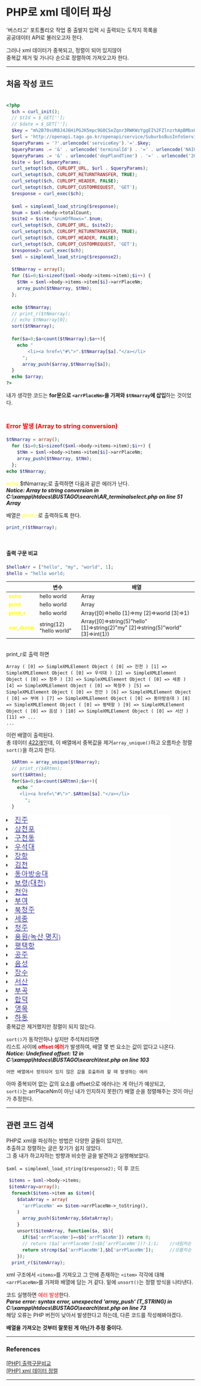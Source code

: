 # PHP로 xml 데이터 파싱
'버스타고' 포트폴리오 작업 중 출발지 입력 시 출력되는 도착지 목록을<br/>
공공데이터 API로 불러오고자 한다.

그러나 xml 데이터가 중복되고, 정렬이 되어 있지않아 <br/>
중복값 제거 및 가나다 순으로 정렬하여 가져오고자 한다.
***

## 처음 작성 코드
```php

<?php
  $ch = curl_init();
  // $tId = $_GET[''];
  // $date = $_GET[''];
  $key = "m%2B70sUR8J4J6HiPGJK5mpc9G0CSeZqnr3RWKWzYggEI%2FZlnzrhApBMbxQpy%2BHRBTy3qZdhZGCAaxBHoCtQ1m9w%3D%3D";
  $url = 'http://openapi.tago.go.kr/openapi/service/SuburbsBusInfoService/getTrminlAcctoSuberbsBusInfo'; /*URL*/
  $queryParams = '?'.urlencode('serviceKey').'='.$key;
  $queryParams .= '&' . urlencode('terminalId') . '=' . urlencode('NAI0671801'); /* 출발지 임의값 */
  $queryParams .= '&' . urlencode('depPlandTime') . '=' . urlencode('20201102'); /* 출발일 임의값 */
  $site = $url.$queryParams;
  curl_setopt($ch, CURLOPT_URL, $url . $queryParams);
  curl_setopt($ch, CURLOPT_RETURNTRANSFER, TRUE);
  curl_setopt($ch, CURLOPT_HEADER, FALSE);
  curl_setopt($ch, CURLOPT_CUSTOMREQUEST, 'GET');
  $response = curl_exec($ch);

  $xml = simplexml_load_string($response);
  $num = $xml->body->totalCount;
  $site2 = $site."&numOfRows=".$num;
  curl_setopt($ch, CURLOPT_URL, $site2);
  curl_setopt($ch, CURLOPT_RETURNTRANSFER, TRUE);
  curl_setopt($ch, CURLOPT_HEADER, FALSE);
  curl_setopt($ch, CURLOPT_CUSTOMREQUEST, 'GET');
  $response2= curl_exec($ch);
  $xml = simplexml_load_string($response2);

  $tNmarray = array();
  for ($i=0;$i<sizeof($xml->body->items->item);$i++) {
    $tNm = $xml->body->items->item[$i]->arrPlaceNm;
    array_push($tNmarray, $tNm);
  };

  echo $tNmarray;
  // print_r($tNmarray);
  // echo $tNmarray[0];
  sort($tNmarray);

  for($a=0;$a<count($tNmarray);$a++){
    echo "
        <li><a href=\"#\">".$tNmarray[$a]."</a></li>
      ";
      array_push($array,$tNmarray[$a]);
  }
  echo $array;
?>

```
내가 생각한 코드는
**for문으로 `<arrPlaceNm>`을 가져와 `$tNmarray`에 삽입**하는 것이었다.  <br/>
<br/>

### <span style="color:red"> Error 발생 (Array to string conversion) </span>
```php
$tNmarray = array();
  for ($i=0;$i<sizeof($xml->body->items->item);$i++) {
    $tNm = $xml->body->items->item[$i]->arrPlaceNm;
    array_push($tNmarray, $tNm);
  };
echo $tNmarray;
```
<span style="color:yellow">echo</span> $tNmarray;로 출력하면 다음과 같은 에러가 난다.<br/>
***Notice: Array to string conversion in C:\xampp\htdocs\BUSTAGO\search\AR_terminalselect.php on line 51
Array***

배열은 <span style="color:yellow">print_r</span>로 출력하도록 한다.
```php
print_r($tNmarray);
```
<br/>

#### 출력 구문 비교
```php
$helloArr = ["hello", "my", "world", 1];
$hello = "hello world;
```
||변수|배열
---|---|---
**<span style="color:yellow">echo</span>**|hello world|Array
**<span style="color:yellow">print</span>**|hello world|Array
**<span style="color:yellow">print_r</span>**|hello world|Array([0]=>hello [1]=>my [2]=>world [3]=>1)
**<span style="color:yellow">var_dump</span>**|string(12) "hello world"|Array{[0]=>string(5)"hello" [1]=>string(2)"my" [2]=>string(5)"world" [3]=>int(1)}

<br/>
print_r로 출력 하면<br/>

    Array ( [0] => SimpleXMLElement Object ( [0] => 진천 ) [1] => SimpleXMLElement Object ( [0] => 우석대 ) [2] => SimpleXMLElement Object ( [0] => 청주 ) [3] => SimpleXMLElement Object ( [0] => 세종 ) [4] => SimpleXMLElement Object ( [0] => 북청주 ) [5] => SimpleXMLElement Object ( [0] => 천안 ) [6] => SimpleXMLElement Object ( [0] => 부여 ) [7] => SimpleXMLElement Object ( [0] => 동아방송대 ) [8] => SimpleXMLElement Object ( [0] => 평택항 ) [9] => SimpleXMLElement Object ( [0] => 음성 ) [10] => SimpleXMLElement Object ( [0] => 서산 ) [11] => ...
    ...

이런 배열이 출력된다.<br/>
총 데이터 <u>422개</u>인데, 이 배열에서 중복값을 제거`array_unique()`하고 오름차순 정렬`sort()`을 하고자 한다.
```php
  $ARtmn = array_unique($tNmarray);
  // print_r($ARtmn);
  sort($ARtmn);
  for($a=0;$a<count($ARtmn);$a++){
    echo "
     <li><a href=\"#\">".$ARtmn[$a]."</a></li>
       ";
  }
```
![출력화면](../images/php_ar_3.jpg) <br/>
중복값은 제거했지만 정렬이 되지 않는다.

`sort()`가 동작안하나 싶지만 주석처리하면<br/>
리스트 사이에 <span style="color:red">**offset 에러**</span>가 발생하여, 배열 몇 번 요소는 값이 없다고 나온다.<br/>
***Notice: Undefined offset: 12 in C:\xampp\htdocs\BUSTAGO\search\test.php on line 103***

    어떤 배열에서 정의되어 있지 않은 값을 호출하려 할 때 발생하는 에러


아마 중복되어 없는 값의 요소를 offset으로 에러나는 게 아닌가 예상되고,<br/>
`sort()`는 arrPlaceNm이 아닌 내가 인지하지 못한(?) 배열 순을 정렬해주는 것이 아닌가 추정한다.
***

## 관련 코드 검색

PHP로 xml을 파싱하는 방법은 다양한 글들이 있지만,<br/>
추출하고 정렬하는 글은 찾기가 쉽지 않았다.<br/>
그 중 내가 하고자하는 방향과 비슷한 글을 발견하고 실행해보았다.

`$xml = simplexml_load_string($response2);` 이 후 코드

```php
 $items = $xml->body->items;
 $itemArray=array();
  foreach($items->item as $item){
    $dataArray = array(
      'arrPlaceNm' => $item->arrPlaceNm->_toString(),
    )
      array_push($itemArray,$dataArray);
    }
    unsort($itemArray, function($a, $b){
      if($a['arrPlaceNm']==$b['arrPlaceNm']) return 0;
      // return ($a['arrPlaceNm']>$b['arrPlaceNm'])?-1:1;    //내림차순
      return strcmp($a['arrPlaceNm'],$b['arrPlaceNm']);      //오름차순
    });
  print_r($itemArray);
```
xml 구조에서 `<items>`를 가져오고 그 안에 존재하는 `<item>` 각각에 대해<br/>
`<arrPlaceNm>`를 가져와 배열에 담는 거 같다.
밑에 `unsort()`는 정렬 방식을 나타낸다.

코드 실행하면 <span style="color:red">에러 발생</span>한다.<br/>
***Parse error: syntax error, unexpected 'array_push' (T_STRING) in C:\xampp\htdocs\BUSTAGO\search\test.php on line 73***<br/>
해당 오류는 PHP 버전이 낮아서 발생한다고 하는데, 다른 코드를 작성해봐야겠다.

**배열을 가져오는 것부터 잘못된 게 아닌가 추정 중이다.**
***

### References
[[PHP] 출력구문비교](https://m.blog.naver.com/vefe/221454938956)<br/>
[[PHP] xml 데이터 정렬](https://blog.makebyhand.co.kr/420)
***
